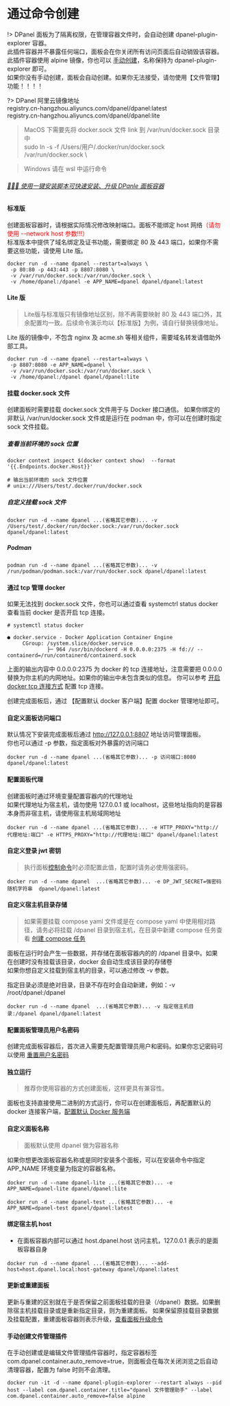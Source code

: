 # 通过命令创建

!> DPanel 面板为了隔离权限，在管理容器文件时，会自动创建 dpanel-plugin-explorer 容器。\
此插件容器并不暴露任何端口，面板会在你关闭所有访问页面后自动销毁该容器。\
此插件容器使用 alpine 镜像，你也可以 [手动创建](/zh-cn/install/docker?id=手动创建文件管理插件)，名称保持为 dpanel-plugin-explorer 即可。\
如果你没有手动创建，面板会自动创建。如果你无法接受，请勿使用【文件管理】功能！！！！ 

?> DPanel 阿里云镜像地址 \
registry.cn-hangzhou.aliyuncs.com/dpanel/dpanel:latest \
registry.cn-hangzhou.aliyuncs.com/dpanel/dpanel:lite

> MacOS 下需要先将 docker.sock 文件 link 到 /var/run/docker.sock 目录中 \
> sudo ln -s -f /Users/用户/.docker/run/docker.sock /var/run/docker.sock \

> Windows 请在 wsl 中运行命令


###### [:rocket::rocket::rocket: 使用一键安装脚本可快速安装、升级 DPanle 面板容器](/zh-cn/install/shell)


#### 标准版

创建面板容器时，请根据实际情况修改映射端口。面板不能绑定 host 网络<span style="color: red">（请勿使用 --network host 参数!!!）</span> \
标准版本中提供了域名绑定及证书功能，需要绑定 80 及 443 端口，如果你不需要这些功能，请使用 Lite 版。

```
docker run -d --name dpanel --restart=always \
 -p 80:80 -p 443:443 -p 8807:8080 \
 -v /var/run/docker.sock:/var/run/docker.sock \
 -v /home/dpanel:/dpanel -e APP_NAME=dpanel dpanel/dpanel:latest
```

#### Lite 版

> Lite版与标准版只有镜像地址区别，除不再需要映射 80 及 443 端口外，其余配置均一致。后续命令演示均以【标准版】为例，请自行替换镜像地址。

Lite 版的镜像中，不包含 nginx 及 acme.sh 等相关组件，需要域名转发请借助外部工具。

```
docker run -d --name dpanel --restart=always \
 -p 8807:8080 -e APP_NAME=dpanel \
 -v /var/run/docker.sock:/var/run/docker.sock \
 -v /home/dpanel:/dpanel dpanel/dpanel:lite
 ```

#### 挂载 docker.sock 文件

创建面板时需要挂载 docker.sock 文件用于与 Docker 接口通信。
如果你绑定的非默认 /var/run/docker.sock 文件或是运行在 podman 中，你可以在创建时指定 sock 文件挂载。

##### 查看当前环境的 sock 位置

```
docker context inspect $(docker context show)  --format '{{.Endpoints.docker.Host}}'

# 输出当前环境的 sock 文件位置
# unix:///Users/test/.docker/run/docker.sock
```

##### 自定义挂载 sock 文件

```
docker run -d --name dpanel ...(省略其它参数)... -v /Users/test/.docker/run/docker.sock:/var/run/docker.sock dpanel/dpanel:latest
```

##### Podman

```
podman run -d --name dpanel ...(省略其它参数)... -v /run/podman/podman.sock:/var/run/docker.sock dpanel/dpanel:latest
```

#### 通过 tcp 管理 docker

如果无法找到 docker.sock 文件，你也可以通过查看 systemctrl status docker 查看当前 docker 是否开启 tcp 连接。

```
# systemctl status docker 

● docker.service - Docker Application Container Engine
     CGroup: /system.slice/docker.service
             ├─ 964 /usr/bin/dockerd -H 0.0.0.0:2375 -H fd:// --containerd=/run/containerd/containerd.sock

```

上面的输出内容中 0.0.0.0:2375 为 docker 的 tcp 连接地址，注意需要把 0.0.0.0 替换为你主机的内网地址。如果你的输出中未包含类似的信息。
你可以参考 [开启 docker tcp 连接方式](zh-cn/manual/system/remote) 配置 tcp 连接。

创建完成面板后，通过 【配置默认 docker 客户端】配置 docker 管理地址即可。

 #### 自定义面板访问端口

默认情况下安装完成面板后通过 http://127.0.0.1:8807 地址访问管理面板。\
你也可以通过 -p 参数，指定面板对外暴露的访问端口

```
docker run -d --name dpanel ...(省略其它参数)... -p 访问端口:8080 dpanel/dpanel:latest
```

#### 配置面板代理

创建面板时通过环境变量配置容器内的代理地址 \
如果代理地址为宿主机，请勿使用 127.0.0.1 或 localhost，这些地址指向的是容器本身而非宿主机，请使用宿主机局域网地址

```
docker run -d --name dpanel ...(省略其它参数)... -e HTTP_PROXY="http://代理地址:端口" -e HTTPS_PROXY="http://代理地址:端口" dpanel/dpanel:latest
```

#### 自定义登录 jwt 密钥

> 执行面板[控制命令](/zh-cn/install/ctrl)时必须配置此值，配置时请务必使用强密码。

```
docker run -d --name dpanel  ...(省略其它参数)... -e DP_JWT_SECRET=强密码随机字符串  dpanel/dpanel:latest
```

#### 自定义宿主机目录存储

> 如果需要挂载 compose yaml 文件或是在 compose yaml 中使用相对路径，请务必将挂载 /dpanel 目录到宿主机，在目录中新建 compose 任务查看 [创建 compose 任务](zh-cn/manual/compose/create?id=通过挂载存储路径的方式创建)

面板在运行时会产生一些数据，并存储在面板容器内的的 /dpanel 目录中。如果在创建时没有挂载该目录，docker 会自动生成该目录的存储卷 \
如果你想自定义挂载到宿主机的目录，可以通过修改 -v 参数。

指定目录必须是绝对目录，目录不存在时会自动新建，例如：-v /root/dpanel:/dpanel 

```
docker run -d --name dpanel  ...(省略其它参数)... -v 指定宿主机目录:/dpanel dpanel/dpanel:latest
```

#### 配置面板管理员用户名密码

创建完成面板容器后，首次进入需要先配置管理员用户和密码。如果你忘记密码可以使用 [重置用户名密码](/zh-cn/install/ctrl?id=重置管理员用户)


#### 独立运行

> 推荐你使用容器的方式创建面板，这样更具有兼容性。

面板也支持直接使用二进制的方式运行，你可以在创建面板后，再配置默认的 docker 连接客户端，[配置默认 Docker 服务端](/zh-cn/manual/setting/docker-env?id=配置默认-docker-环境)

#### 自定义面板名称

> 面板默认使用 dpanel 做为容器名称 

如果你想更改面板容器名称或是同时安装多个面板，可以在安装命令中指定 APP_NAME 环境变量为指定的容器名称。

```
docker run -d --name dpanel-lite ...(省略其它参数)... -e APP_NAME=dpanel-lite dpanel/dpanel:lite
```

```
docker run -d --name dpanel-test ...(省略其它参数)... -e APP_NAME=dpanel-test dpanel/dpanel:latest
```

#### 绑定宿主机 host

- 在面板容器内部可以通过 host.dpanel.host 访问主机，127.0.0.1 表示的是面板容器自身

```
docker run -d --name dpanel ...(省略其它参数)... --add-host=host.dpanel.local:host-gateway dpanel/dpanel:latest
```

#### 更新或重建面板

更新与重建的区别就在于是否保留之前面板挂载的目录（/dpanel）数据。如果删除宿主机挂载目录或是重新指定目录，则为重建面板。
如果保留原挂载目录数据及挂载配置，重建面板容器则表示升级，[查看面板升级命令](/zh-cn/manual/setting/upgrade)

#### 手动创建文件管理插件

在手动创建或是编辑文件管理插件容器时，指定容器标签 com.dpanel.container.auto_remove=true，则面板会在每次关闭浏览之后自动清理容器，配置为 false 时则不会清理。

```
docker run -it -d --name dpanel-plugin-explorer --restart always --pid host --label com.dpanel.container.title="dpanel 文件管理助手" --label com.dpanel.container.auto_remove=false alpine
```